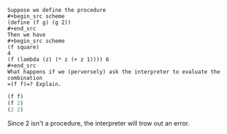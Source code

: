     Suppose we define the procedure
    #+begin_src scheme
    (define (f g) (g 2))
    #+end_src
    Then we have
    #+begin_src scheme
    (f square)
    4
    (f (lambda (z) (* z (+ z 1)))) 6
    #+end_src
    What happens if we (perversely) ask the interpreter to evaluate the combination
    =(f f)=? Explain.

```scheme 
(f f)
(f 2)
(2 2)
```

Since 2 isn't a procedure, the interpreter will trow out an error.

